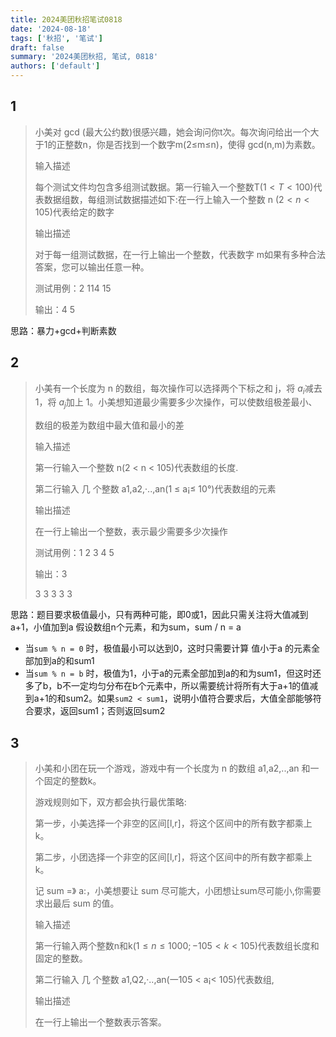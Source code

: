 ```yaml
---
title: 2024美团秋招笔试0818
date: '2024-08-18'
tags: ['秋招', '笔试']
draft: false
summary: '2024美团秋招, 笔试, 0818'
authors: ['default']
---
```


## 1

> 小美对 gcd (最大公约数)很感兴趣，她会询问你t次。每次询问给出一个大于1的正整数n，你是否找到一个数字m(2≤m≤n)，使得 gcd(n,m)为素数。
>
> 输入描述
>
> 每个测试文件均包含多组测试数据。第一行输入一个整数T($1<T<100$)代表数据组数，每组测试数据描述如下:在一行上输入一个整数 n ($2<n<105$)代表给定的数字
>
> 输出描述
>
> 对于每一组测试数据，在一行上输出一个整数，代表数字 m如果有多种合法答案，您可以输出任意一种。
>
> 测试用例：2 114 15
>
> 输出：4 5

思路：暴力+gcd+判断素数

## 2

> 小美有一个长度为 n 的数组，每次操作可以选择两个下标之和 j，将 $a_i$减去1，将 $a_j$加上 1。小美想知道最少需要多少次操作，可以使数组极差最小、
>
> 数组的极差为数组中最大值和最小的差
>
> 输入描述
>
> 第一行输入一个整数 n(2 < n < 105)代表数组的长度.
>
> 第二行输入 几 个整数 a1,a2,·..,an(1 ≤ a¡≤ 10°)代表数组的元素
>
> 输出描述
>
> 在一行上输出一个整数，表示最少需要多少次操作
>
> 测试用例：1 2 3 4 5
>
> 输出：3
>
>3 3 3 3 3

思路：题目要求极值最小，只有两种可能，即0或1，因此只需关注将大值减到a+1，小值加到a
假设数组n个元素，和为sum，sum / n = a

- 当`sum % n = 0` 时，极值最小可以达到0，这时只需要计算 值小于a 的元素全部加到a的和sum1
- 当`sum % n = b` 时，极值为1，小于a的元素全部加到a的和为sum1，但这时还多了b，b不一定均匀分布在b个元素中，所以需要统计将所有大于a+1的值减到a+1的和sum2。如果`sum2 < sum1`，说明小值符合要求后，大值全部能够符合要求，返回sum1；否则返回sum2



## 3
> 小美和小团在玩一个游戏，游戏中有一个长度为 n 的数组 a1,a2,..,an 和一个固定的整数k。
>
> 游戏规则如下，双方都会执行最优策略:
>
> 第一步，小美选择一个非空的区间[l,r]，将这个区间中的所有数字都乘上k。
>
> 第二步，小团选择一个非空的区间[l,r]，将这个区间中的所有数字都乘上k。
>
> 记 sum =》 a:，小美想要让 sum 尽可能大，小团想让sum尽可能小,你需要求出最后 sum 的值。
>
> 输入描述
>
> 第一行输入两个整数n和k$(1 ≤n≤ 1000;-105<k< 105)$代表数组长度和固定的整数。
>
> 第二行输入 几 个整数 a1,Q2,·..,an(一105 < a¡< 105)代表数组,
>
> 输出描述
>
> 在一行上输出一个整数表示答案。